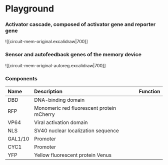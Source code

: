 # Playground

### Activator cascade, composed of activator gene and reporter gene
![[circuit-mem-original.excalidraw|700]]

### Sensor and autofeedback genes of the memory device
![[circuit-mem-original-autoreg.excalidraw|700]]

### Components
| Name    | Description                               | Function |
|:--------|:------------------------------------------|:---------|
| DBD     | DNA-binding domain                        |          |
| RFP     | Monomeric red fluorescent protein mCherry |          |
| VP64    | Viral activation domain                   |          |
| NLS     | SV40 nuclear localization sequence        |          |
| GAL1/10 | Promoter                                  |          |
| CYC1    | Promoter                                  |          |
| YFP     | Yellow fluorescent protein Venus          |          |


